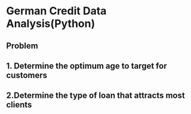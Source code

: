 # German Credit Data Analysis(Python)

## Problem

## 1. Determine the optimum age to target for customers

## 2.Determine the type of loan that attracts most clients
